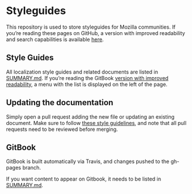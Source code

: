 # Styleguides

This repository is used to store styleguides for Mozilla communities. If you’re reading these pages on GitHub, a version with improved readability and search capabilities is available [here](https://mozilla-l10n.github.io/styleguides).

## Style Guides

All localization style guides and related documents are listed in [SUMMARY.md](SUMMARY.md). If you’re reading the GitBook [version with improved readability](https://mozilla-l10n.github.io/styleguides), a menu with the list is displayed on the left of the page.

## Updating the documentation

Simply open a pull request adding the new file or updating an existing document. Make sure to follow [these style guidelines](https://github.com/mozilla-l10n/documentation/blob/master/misc/documentation_styleguide.md), and note that all pull requests need to be reviewed before merging.

## GitBook

GitBook is built automatically via Travis, and changes pushed to the gh-pages branch.

If you want content to appear on Gitbook, it needs to be listed in [SUMMARY.md](SUMMARY.md).

